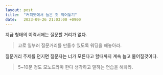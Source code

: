 ```yaml
---
layout: post
title:  "커피챗에서 들은 것 적어놓기"
date:   2023-09-26 21:03:00 +0900
---
```

지금 형태의 이력서에는 질문할 거리가 없다.
>고로 일부러 질문거리를 만들수 있도록 워딩을 해놓아라.

질문거리 주제를 던지면 질문자는 너가 모른다고 할때까지 계속 늘고 물어질것이다.
>5~10분 정도 모노드라마 한다 생각하고 말하는 연습을 해봐라.